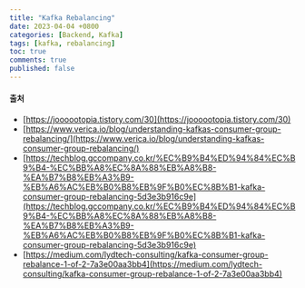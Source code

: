 ```yaml
---
title: "Kafka Rebalancing"
date: 2023-04-04 +0800
categories: [Backend, Kafka]
tags: [kafka, rebalancing]
toc: true
comments: true
published: false
---
```




#### 출처
- [https://joooootopia.tistory.com/30](https://joooootopia.tistory.com/30)
- [https://www.verica.io/blog/understanding-kafkas-consumer-group-rebalancing/](https://www.verica.io/blog/understanding-kafkas-consumer-group-rebalancing/)
- [https://techblog.gccompany.co.kr/%EC%B9%B4%ED%94%84%EC%B9%B4-%EC%BB%A8%EC%8A%88%EB%A8%B8-%EA%B7%B8%EB%A3%B9-%EB%A6%AC%EB%B0%B8%EB%9F%B0%EC%8B%B1-kafka-consumer-group-rebalancing-5d3e3b916c9e](https://techblog.gccompany.co.kr/%EC%B9%B4%ED%94%84%EC%B9%B4-%EC%BB%A8%EC%8A%88%EB%A8%B8-%EA%B7%B8%EB%A3%B9-%EB%A6%AC%EB%B0%B8%EB%9F%B0%EC%8B%B1-kafka-consumer-group-rebalancing-5d3e3b916c9e)
- [https://medium.com/lydtech-consulting/kafka-consumer-group-rebalance-1-of-2-7a3e00aa3bb4](https://medium.com/lydtech-consulting/kafka-consumer-group-rebalance-1-of-2-7a3e00aa3bb4)